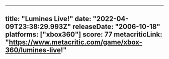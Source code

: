 
---
title: "Lumines Live!"
date: "2022-04-09T23:38:29.993Z"
releaseDate: "2006-10-18"
platforms: ["xbox360"]
score: 77
metacriticLink: "https://www.metacritic.com/game/xbox-360/lumines-live!"
---
